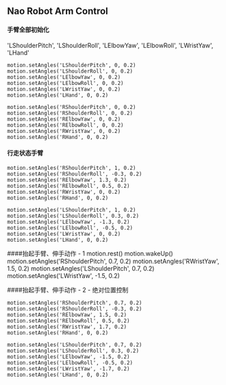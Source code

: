 Nao Robot Arm Control
----

#### 手臂全部初始化
'LShoulderPitch', 'LShoulderRoll', 'LElbowYaw', 'LElbowRoll', 'LWristYaw', 'LHand'
	
	motion.setAngles('LShoulderPitch', 0, 0.2)
	motion.setAngles('LShoulderRoll', 0, 0.2)
	motion.setAngles('LElbowYaw', 0, 0.2)
	motion.setAngles('LElbowRoll', 0, 0.2)
	motion.setAngles('LWristYaw', 0, 0.2)
	motion.setAngles('LHand', 0, 0.2)
	
	motion.setAngles('RShoulderPitch', 0, 0.2)
	motion.setAngles('RShoulderRoll', 0, 0.2)
	motion.setAngles('RElbowYaw', 0, 0.2)
	motion.setAngles('RElbowRoll', 0, 0.2)
	motion.setAngles('RWristYaw', 0, 0.2)
	motion.setAngles('RHand', 0, 0.2)

#### 行走状态手臂
	motion.setAngles('RShoulderPitch', 1, 0.2)
	motion.setAngles('RShoulderRoll', -0.3, 0.2)
	motion.setAngles('RElbowYaw', 1.3, 0.2)
	motion.setAngles('RElbowRoll', 0.5, 0.2)
	motion.setAngles('RWristYaw', 0, 0.2)
	motion.setAngles('RHand', 0, 0.2)
	
	motion.setAngles('LShoulderPitch', 1, 0.2)
	motion.setAngles('LShoulderRoll', 0.3, 0.2)
	motion.setAngles('LElbowYaw', -1.3, 0.2)
	motion.setAngles('LElbowRoll', -0.5, 0.2)
	motion.setAngles('LWristYaw', 0, 0.2)
	motion.setAngles('LHand', 0, 0.2)
	
####抬起手臂、伸手动作 - 1
	motion.rest()
	motion.wakeUp()
	motion.setAngles('RShoulderPitch', 0.7, 0.2)
	motion.setAngles('RWristYaw', 1.5, 0.2)
	motion.setAngles('LShoulderPitch', 0.7, 0.2)
	motion.setAngles('LWristYaw', -1.5, 0.2)

####抬起手臂、伸手动作 - 2 - 绝对位置控制
	
	motion.setAngles('RShoulderPitch', 0.7, 0.2)
	motion.setAngles('RShoulderRoll', -0.3, 0.2)
	motion.setAngles('RElbowYaw', 1.5, 0.2)
	motion.setAngles('RElbowRoll', 0.5, 0.2)
	motion.setAngles('RWristYaw', 1.7, 0.2)
	motion.setAngles('RHand', 0, 0.2)
	
	motion.setAngles('LShoulderPitch', 0.7, 0.2)
	motion.setAngles('LShoulderRoll', 0.3, 0.2)
	motion.setAngles('LElbowYaw', -1.5, 0.2)
	motion.setAngles('LElbowRoll', -0.5, 0.2)
	motion.setAngles('LWristYaw', -1.7, 0.2)
	motion.setAngles('LHand', 0, 0.2)
